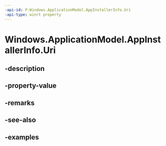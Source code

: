 ```yaml
---
-api-id: P:Windows.ApplicationModel.AppInstallerInfo.Uri
-api-type: winrt property
---
```


<!-- Property syntax.
public Uri Uri { get; }
-->

# Windows.ApplicationModel.AppInstallerInfo.Uri

## -description

## -property-value

## -remarks

## -see-also

## -examples

